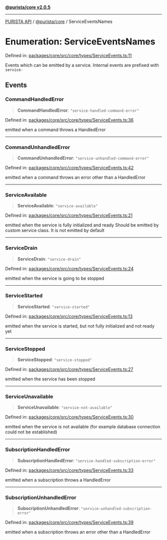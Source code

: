 [**@purista/core v2.0.5**](../README.md)

***

[PURISTA API](../../../packages.md) / [@purista/core](../README.md) / ServiceEventsNames

# Enumeration: ServiceEventsNames

Defined in: [packages/core/src/core/types/ServiceEvents.ts:11](https://github.com/puristajs/purista/blob/master/packages/core/src/core/types/ServiceEvents.ts#L11)

Events which can be emitted by a service.
Internal events are prefixed with `service-`

## Events

### CommandHandledError

> **CommandHandledError**: `"service-handled-command-error"`

Defined in: [packages/core/src/core/types/ServiceEvents.ts:36](https://github.com/puristajs/purista/blob/master/packages/core/src/core/types/ServiceEvents.ts#L36)

emitted when a command throws a HandledError

***

### CommandUnhandledError

> **CommandUnhandledError**: `"service-unhandled-command-error"`

Defined in: [packages/core/src/core/types/ServiceEvents.ts:42](https://github.com/puristajs/purista/blob/master/packages/core/src/core/types/ServiceEvents.ts#L42)

emitted when a command throws an error other than a HandledError

***

### ServiceAvailable

> **ServiceAvailable**: `"service-available"`

Defined in: [packages/core/src/core/types/ServiceEvents.ts:21](https://github.com/puristajs/purista/blob/master/packages/core/src/core/types/ServiceEvents.ts#L21)

emitted when the service is fully initialized and ready
Should be emitted by custom service class.
It is not emitted by default

***

### ServiceDrain

> **ServiceDrain**: `"service-drain"`

Defined in: [packages/core/src/core/types/ServiceEvents.ts:24](https://github.com/puristajs/purista/blob/master/packages/core/src/core/types/ServiceEvents.ts#L24)

emitted when the service is going to be stopped

***

### ServiceStarted

> **ServiceStarted**: `"service-started"`

Defined in: [packages/core/src/core/types/ServiceEvents.ts:13](https://github.com/puristajs/purista/blob/master/packages/core/src/core/types/ServiceEvents.ts#L13)

emitted when the service is started, but not fully initialized and not ready yet

***

### ServiceStopped

> **ServiceStopped**: `"service-stopped"`

Defined in: [packages/core/src/core/types/ServiceEvents.ts:27](https://github.com/puristajs/purista/blob/master/packages/core/src/core/types/ServiceEvents.ts#L27)

emitted when the service has been stopped

***

### ServiceUnavailable

> **ServiceUnavailable**: `"service-not-available"`

Defined in: [packages/core/src/core/types/ServiceEvents.ts:30](https://github.com/puristajs/purista/blob/master/packages/core/src/core/types/ServiceEvents.ts#L30)

emitted when the service is not available (for example database connection could not be established)

***

### SubscriptionHandledError

> **SubscriptionHandledError**: `"service-handled-subscription-error"`

Defined in: [packages/core/src/core/types/ServiceEvents.ts:33](https://github.com/puristajs/purista/blob/master/packages/core/src/core/types/ServiceEvents.ts#L33)

emitted when a subscription throws a HandledError

***

### SubscriptionUnhandledError

> **SubscriptionUnhandledError**: `"service-unhandled-subscription-error"`

Defined in: [packages/core/src/core/types/ServiceEvents.ts:39](https://github.com/puristajs/purista/blob/master/packages/core/src/core/types/ServiceEvents.ts#L39)

emitted when a subscription throws an error other than a HandledError
